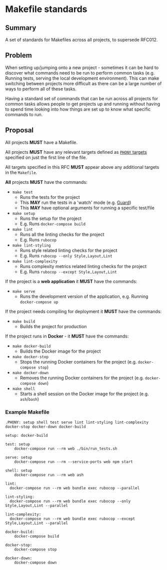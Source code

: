 # Makefile standards

## Summary

A set of standards for Makefiles across all projects, to supersede RFC012.

## Problem

When setting up/jumping onto a new project - sometimes it can be hard to discover what commands need to be run to perform common tasks (e.g. Running tests, serving the local development environment). This can make switching between projects more difficult as there can be a large number of ways to perform all of these tasks.

Having a standard set of commands that can be run across all projects for common tasks allows people to get projects up and running without having to spend time looking into how things are set up to know what specific commands to run.

## Proposal

All projects **MUST** have a Makefile.

All projects **MUST** have any relevant targets defined as [`PHONY` targets](https://www.gnu.org/software/make/manual/html_node/Phony-Targets.html) specified on just the first line of the file.

All targets specified in this RFC **MUST** appear above any additional targets in the `Makefile`.

**All** projects **MUST** have the commands:
- `make test`
  - Runs the tests for the project
  - This **MAY** run the tests in a 'watch' mode (e.g. [Guard](https://github.com/guard/guard))
  - This **MAY** have optional arguments for running a specific test/file
- `make setup`
  - Runs the setup for the project
  - E.g. Runs `docker-compose build`
- `make lint`
  - Runs all the linting checks for the project
  - E.g. Runs `rubocop`
- `make lint-styling`
  - Runs style related linting checks for the project
  - E.g. Runs `rubocop --only Style,Layout,Lint`
- `make lint-complexity`
  - Runs complexity metrics related linting checks for the project
  - E.g. Runs `rubocop --except Style,Layout,Lint`

If the project is a **web application** it **MUST** have the commands:
- `make serve`
  - Runs the development version of the application, e.g. Running `docker-compose up`

If the project needs compiling for deployment it **MUST** have the commands:
- `make build`
  - Builds the project for production

If the project runs in **Docker** - it **MUST** have the commands:
- `make docker-build`
  - Builds the Docker image for the project
- `make docker-stop`
  - Stops the running Docker containers for the project (e.g. `docker-compose stop`)
- `make docker-down`
  - Removes the running Docker containers for the project (e.g. `docker-compose down`)
- `make shell`
  - Starts a shell session on the Docker image for the project (e.g. `ash`/`bash`)

### Example Makefile

```make
.PHONY: setup shell test serve lint lint-styling lint-complexity docker-stop docker-down docker-build

setup: docker-build

test: setup
	docker-compose run --rm web ./bin/run_tests.sh

serve: setup
	docker-compose run --rm --service-ports web npm start

shell: setup
	docker-compose run --rm web ash

lint:
  docker-compose run --rm web bundle exec rubocop --parallel

lint-styling:
  docker-compose run --rm web bundle exec rubocop --only Style,Layout,Lint --parallel

lint-complexity:
  docker-compose run --rm web bundle exec rubocop --except Style,Layout,Lint --parallel

docker-build:
	docker-compose build

docker-stop:
	docker-compose stop

docker-down:
	docker-compose down
```
